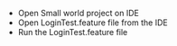 -  Open Small world project on IDE
-  Open LoginTest.feature file from the IDE
-  Run the LoginTest.feature file
